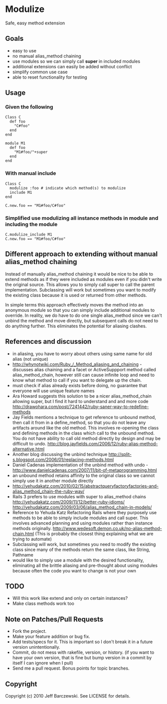 # Modulize

Safe, easy method extension

## Goals

 - easy to use
 - no manual alias_method chaining
 - use modules so we can simply call **super** in included modules
 - additional extensions can easily be added without conflict
 - simplify common use case
 - able to reset functionality for testing

## Usage

### Given the following

    Class C
      def foo
        "C#foo"
      end
    end

    module M1
      def foo
        "M1#foo/"+super
      end
    end


### With manual include

    Class C
      modulize :foo # indicate which method(s) to modulize
      include M1
    end

    C.new.foo == "M1#foo/C#foo"


### Simplified use modulizing all instance methods in module and including the module

    C.modulize_include M1
    C.new.foo == "M1#foo/C#foo"


## Different approach to extending without manual alias_method chaining

Instead of manually alias_method chaining it would be nice to be able to extend methods as if they were included as modules even if you didn't write the original source. This allows you to simply call super to call the parent implementation. Subclassing will work but sometimes you want to modify the existing class because it is used or returned from other methods.

In simple terms this approach effectively moves the method into an anonymous module so that you can simply include additional modules to override. In reality, we do have to do one single alias_method since we can't unbind the method and move directly, but subsequent calls do not need to do anything further. This eliminates the potential for aliasing clashes.

## References and discussion

 - in aliasing, you have to worry about others using same name for old alias (not unique)
 - <http://whynotwiki.com/Ruby_/_Method_aliasing_and_chaining> - discusses alias chaining and a facet or ActiveSuppport method called alias_method_chain, however still can cause infinite loop and need to know what method to call if you want to delegate up the chain.
 - must check if alias already exists before doing, no guarantee that everyone will use unique feature names
 - Ara Howard suggests this solution to be a nicer alias_method_chain allowing super, but I find it hard to understand and and more code <http://drawohara.com/post/7241442/ruby-saner-way-to-redefine-methods>
 - Jay Fields mentions a technique to get reference to unbound method, then call it from in a define_method, so that you do not leave any artifacts around like the old method. This involves re-opening the class and defining methods in the class which call to the unbound method. You do not have ability to call old method directly by design and may be difficult to undo. <http://blog.jayfields.com/2006/12/ruby-alias-method-alternative.html>
 - Another blog discussing the unbind technique <http://split-s.blogspot.com/2006/01/replacing-methods.html>
 - Daniel Cadenas implementation of the unbind method with undo - <http://www.danielcadenas.com/2007/11/bit-of-metaprogramming.html>
 - an unbound method retains affinity to the original class so we cannot simply use it in another module directly
 - <http://yehudakatz.com/2010/02/15/abstractqueryfactoryfactories-and-alias_method_chain-the-ruby-way/>
 - Rails 3 prefers to use modules with super to alias_method chains <http://yehudakatz.com/2009/11/12/better-ruby-idioms/> <http://yehudakatz.com/2009/03/06/alias_method_chain-in-models/>
 - Reference to Yehuda Katz Refactoring Rails where they purposely use methods to be able to simply include modules and call super. This involves advanced planning and using modules rather than instance methods originally. <http://www.wedesoft.demon.co.uk/no-alias-method-chain.html> (This is probably the closest thing explaining what we are trying to automate)
 - Subclassing will work, but sometimes you need to modify the existing class since many of the methods return the same class, like String, Pathname
 - would like to simply use a module with the desired functionality, eliminating all the brittle aliasing and pre-thought about using modules because often the code you want to change is not your own



## TODO

 - Will this work like extend and only on certain instances?
 - Make class methods work too

## Note on Patches/Pull Requests

 - Fork the project.
 - Make your feature addition or bug fix.
 - Add tests/specs for it. This is important so I don't break it in a future version unintentionally.
 - Commit, do not mess with rakefile, version, or history. (if you want to have your own version, that is fine but bump version in a commit by itself I can ignore when I pull)
 - Send me a pull request. Bonus points for topic branches.



## Copyright

Copyright (c) 2010 Jeff Barczewski. See LICENSE for details.


